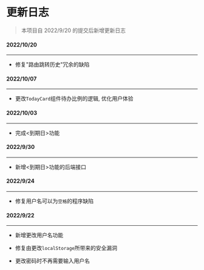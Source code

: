 # 更新日志

> 本项目自 2022/9/20 的提交后新增更新日志



#### 2022/10/20

---

- 修复"路由跳转历史"冗余的缺陷

#### 2022/10/07

---

- 更改`TodayCard`组件待办比例的逻辑, 优化用户体验

#### 2022/10/03

---

- 完成<到期日>功能

#### 2022/9/30

---

- 新增<到期日>功能的后端接口

#### 2022/9/24

---

- 修复用户名可以为`空格`的程序缺陷

#### 2022/9/22

---

- 新增更改用户名功能

- 修复由更改`localStorage`所带来的安全漏洞

- 更改密码时不再需要输入用户名
